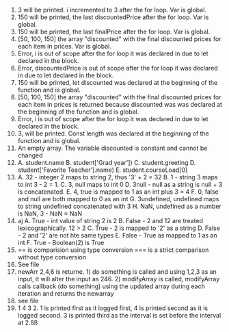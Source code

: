 1. 3 will be printed. i incremented to 3 after the for loop. Var is global.
2. 150 will be printed, the last discountedPrice after the for loop. Var is global.
3. 150 will be printed, the last finalPrice after the for loop. Var is global.
4. [50, 100, 150] the array "discounted" with the final discounted prices for each item in prices. Var is global.
5. Error, i is out of scope after the for loop it was declared in due to let declared in the block.
6. Error, discountedPrice is out of scope after the for loop it was declared in due to let declared in the block.
7. 150 will be printed, let discounted was declared at the beginning of the function and is global.
8. [50, 100, 150] the array "discounted" with the final discounted prices for each item in prices is returned because discounted was was declared at the beginning of the function and is global.
9. Error, i is out of scope after the for loop it was declared in due to let declared in the block.
10. 3, will be printed. Const length was declared at the beginning of the function and is global.
11. An empty array. The variable discounted is constant and cannot be changed
12. 
    A.  student.name
    B.  student['Grad year'])
    C.  student.greeting
    D. student['Favorite Teacher'].name)
    E. student.courseLoad[0]
13. 
    A.  32 - integer 2 maps to string 2, thus '3' + 2 = 32
    B.  1 - string 3 maps to int 3 - 2 = 1.
    C. 3, null maps to int 0
    D. 3null - null as a string is null + 3 is concatenated.
    E. 4, true is mapped to 1 as an int plus 3 = 4
    F. 0, false and null are both mapped to 0 as an int
    G. 3undefined, undefined maps to string undefined concatenated with 3
    H. NaN, undefined as a number is NaN, 3 - NaN = NaN
14. aj
    A. True - int value of string 2 is 2
    B. False - 2 and 12 are treated lexicographically. 12 > 2
    C. True - 2 is mapped to '2' as a string
    D. False - 2 and '2' are not hte same types
    E. False - True as mapped to 1 as an int
    F. True - Boolean(2) is True
15. == is comparision using type conversion === is a strict comparison without type conversion
16. See file
17. newArr 2,4,6 is returne. 1) do something is called and using 1,2,3 as an input, it will alter the input as 246. 2) modifyArray is called, modifyArray calls callback (do something) using the updated array during each iteration and returns the newarray
18. see file
19. 1 4 3 2. 1 is printed first as it logged first, 4 is printed second as it is logged second. 3 is printed third as the interval is set before the interval at 2.ßß
